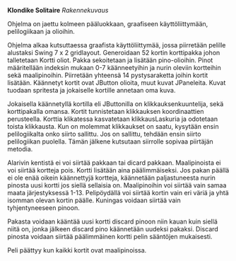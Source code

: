 **Klondike Solitaire**
*Rakennekuvaus*

Ohjelma on jaettu kolmeen pääluokkaan, graafiseen käyttöliittymään, pelilogiikaan ja olioihin.
 
Ohjelma alkaa kutsuttaessa graafista käyttöliittymää, jossa piirretään pelille alustaksi Swing 7 x 2 gridlayout. Generoidaan 52 kortin korttipakka johon talletetaan Kortti oliot. Pakka sekoitetaan ja lisätään pino-olioihin. Pinot määritellään indeksin mukaan 0-7 käänneetyihin ja nurin oleviin kortteihin sekä maalipinoihin. Piirretään yhteensä 14 pystysaraketta joihin kortit lisätään. Käännetyt kortit ovat JButton olioita, muut kuvat JPaneleita. Kuvat tuodaan spritesta ja jokaiselle kortille annetaan oma kuva.

Jokaisella käännetyllä kortilla eli JButtonilla on klikkauksenkuuntelija, sekä korttipakalla omansa. Kortit tunnistetaan klikkauksen koordinaattien perusteella. Korttia klikatessa kasvatetaan klikkausLaskuria ja odotetaan toista klikkausta. Kun on molemmat klikkaukset on saatu, kysytään ensin pelilogiikalta onko siirto sallittu. Jos on sallittu, tehdään ensin siirto pelilogiikan puolella. Tämän jälkene kutsutaan siirrolle sopivaa piirtäjän metodia.

Alarivin kentistä ei voi siirtää pakkaan tai dicard pakkaan. Maalipinoista ei voi siirtää kortteja pois. Kortti lisätään aina päälimmäiseksi. Jos pakan päällä ei ole enää oikein käännettyjä kortteja, käännetään paljastuneesta nurin pinosta uusi kortti jos siellä sellaisia on. Maalipinoihin voi siirtää vain samaa maata järjestyksessä 1-13. Pelipöydällä voi siirtää kortin vain eri väriä ja yhtä isomman olevan kortin päälle. Kuningas voidaan siirtää vain tyhjentyneeseen pinoon.

Pakasta voidaan kääntää uusi kortti discard pinoon niin kauan kuin siellä niitä on, jonka jälkeen discard pino käännetään uudeksi pakaksi. Discard pinosta voidaan siirtää päälimmäinen kortti pelin sääntöjen mukaisesti.

Peli päättyy kun kaikki kortit ovat maalipinoissa.
